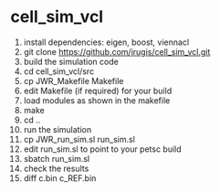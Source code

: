 # cell_sim_vcl
1. install dependencies: eigen, boost, viennacl
2. git clone https://github.com/jrugis/cell_sim_vcl.git
3. build the simulation code
  1. cd cell_sim_vcl/src
  2. cp JWR_Makefile Makefile
  3. edit Makefile (if required) for your build
  4. load modules as shown in the makefile
  5. make
  6. cd ..
4. run the simulation
  1. cp JWR_run_sim.sl run_sim.sl
  2. edit run_sim.sl to point to your petsc build 
  3. sbatch run_sim.sl
5. check the results
  1. diff c.bin c_REF.bin
